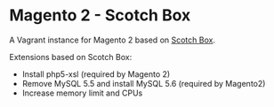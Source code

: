 Magento 2 - Scotch Box
==========
A Vagrant instance for Magento 2 based on [Scotch Box](https://github.com/scotch-io/scotch-box).

Extensions based on Scotch Box:
- Install php5-xsl (required by Magento 2)
- Remove MySQL 5.5 and install MySQL 5.6 (required by Magento2)
- Increase memory limit and CPUs
